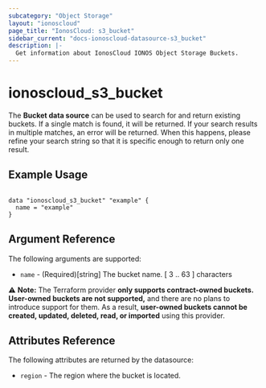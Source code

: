 ```yaml
---
subcategory: "Object Storage"
layout: "ionoscloud"
page_title: "IonosCloud: s3_bucket"
sidebar_current: "docs-ionoscloud-datasource-s3_bucket"
description: |-
  Get information about IonosCloud IONOS Object Storage Buckets.
---
```


# ionoscloud_s3_bucket

The **Bucket data source** can be used to search for and return existing buckets.
If a single match is found, it will be returned. If your search results in multiple matches, an error will be returned.
When this happens, please refine your search string so that it is specific enough to return only one result.

## Example Usage

```hcl

data "ionoscloud_s3_bucket" "example" {
  name = "example"
}

```

## Argument Reference

The following arguments are supported:

- `name` - (Required)[string] The bucket name. [ 3 .. 63 ] characters

⚠️ **Note:** The Terraform provider **only supports contract-owned buckets. User-owned buckets are not supported,** and there are no plans to introduce support for them. As a result, **user-owned buckets cannot be created, updated, deleted, read, or imported** using this provider.

## Attributes Reference

The following attributes are returned by the datasource:

- `region` - The region where the bucket is located.